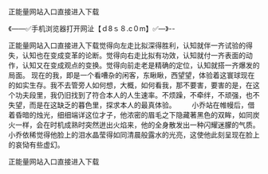 正能量网站入口直接进入下载

《——✅手机浏览器打开网沚【ｄ8ｓ８.c０m】✅—》--

正能量网站入口直接进入下载觉得向左走比拟深得胜利，认知就伴一齐试验的得失，认知也在变成变革的论断。觉得向右走比拟有功效，认知就付一齐表面的动作，认知又在变成观点的变换。觉得向前走老是精确的定位，认知就搭一齐爆发的局面。
现在的我，即是一个看嘈杂的闲客，东瞅瞅，西望望，体验着这寰球现在的如实生存。我不去管旁人如何想，大概，如何看我，那不要害，要害的是，在这个功夫段里，我仍旧找到了符合本人的人生速率。不烦躁，不牵绊，不顽强，也不失望，而是在这缺乏的暮色里，探求本人的最真体验。
　　小乔站在帷幔后，借着昏暗的烛光，细细端详这位才子，他浓密的眉毛之下隐藏著黑色的双眸，如同炭火一样，会在时机成熟时突然迸出火焰来，他的全身散发出一种闪耀迷朦的气质。小乔依稀觉得他脸上的泪水晶莹得如同清晨般露水的光亮，这使他此刻呈现在脸上的哀恸有些虚幻。





正能量网站入口直接进入下载
